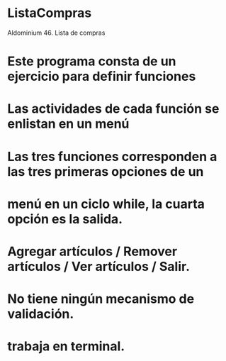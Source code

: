 # ListaCompras
Aldominium 46. Lista de compras

# Este programa consta de un ejercicio para definir funciones
# Las actividades de cada función se enlistan en un menú
# Las tres funciones corresponden a las tres primeras opciones de un 
# menú en un ciclo while, la cuarta opción es la salida.
#
# Agregar artículos / Remover artículos / Ver artículos / Salir.
#
# No tiene ningún mecanismo de validación.
# trabaja en terminal.
